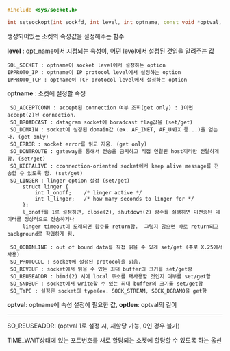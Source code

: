 ```c++
#include <sys/socket.h>

int setsockopt(int sockfd, int level, int optname, const void *optval, socklen_t optlen);
```

생성되어있는 소켓의 속성값을 설정해주는 함수 

**level** : opt_name에서 지정되는 속성이, 어떤 level에서 설정된 것임을 알려주는 값
```
SOL_SOCKET : optname이 socket level에서 설정하는 option
IPPROTO_IP : optname이 IP protocol level에서 설정하는 option
IPPROTO_TCP : optname이 TCP protocol level에서 설정하는 option
```

**optname** : 소켓에 설정할 속성
```
 SO_ACCEPTCONN : accept된 connection 여부 조회(get only) : 1이면 accept(2)된 connection.
 SO_BROADCAST : datagram socket에 boradcast flag값을 (set/get)
 SO_DOMAIN : socket에 설정된 domain값 (ex. AF_INET, AF_UNIX 등...)을 얻는다. (get only)
 SO_ERROR : socket error를 읽고 지움. (get only)
 SO_DONTROUTE : gateway를 통해서 전송을 금지하고 직접 연결된 host끼리만 전달하게 함. (set/get)
 SO_KEEPALIVE : cconnection-oriented socket에서 keep alive message를 전송할 수 있도록 함. (set/get)
 SO_LINGER : linger option 설정 (set/get)
     struct linger {
         int l_onoff;    /* linger active */
         int l_linger;   /* how many seconds to linger for */
     };
     l_onoff를 1로 설정하면, close(2), shutdown(2) 함수를 실행하면 미전송된 데이터를 정상적으로 전송하거나
     linger timeout이 도래되면 함수를 return함.  그렇지 않으면 바로 return되고 background로 작업하게 됨.

 SO_OOBINLINE : out of bound data를 직접 읽을 수 있게 set/get (주로 X.25에서 사용)
 SO_PROTOCOL : socket에 설정된 protocol을 읽음.
 SO_RCVBUF : socket에서 읽을 수 있는 최대 buffer의 크기를 set/get함
 SO_REUSEADDR : bind(2) 시에 local 주소를 재사용할 것인지 여부를 set/get함
 SO_SNDBUF : socket에서 write할 수 있는 최대 buffer의 크기를 set/get함
 SO_TYPE : 설정된 socket의 type(ex. SOCK_STREAM, SOCK_DGRAM0을 get함 
```

**optval**: optname에 속성 설정에 필요한 값,  **optlen**: optval의 길이

---
SO_REUSEADDR: (optval 1로 설정 시, 재할당 가능, 0인 경우 불가)

TIME_WAIT상태에 있는 포트번호를 새로 할당되는 소켓에 할당할 수 있도록 하는 옵션 

